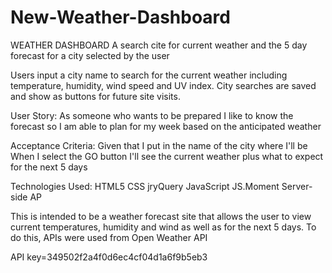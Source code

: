 # New-Weather-Dashboard

WEATHER DASHBOARD
A search cite for current weather and the 5 day forecast for a city selected by the user

Users input a city name to search for the current weather including temperature, humidity, wind speed and UV index. City searches are saved and show as buttons for future site visits.

User Story:
As someone who wants to be prepared
I like to know the forecast
so I am able to plan for my week based on the anticipated weather

Acceptance Criteria:
Given that I put in the name of the city where I'll be
When I select the GO button
I'll see the current weather plus what to expect for the next 5 days

Technologies Used:
HTML5
CSS
jryQuery
JavaScript
JS.Moment
Server-side AP

This is intended to be a weather forecast site that allows the user to view current temperatures, humidity and wind as well as for the next 5 days. To do this, APIs were used from Open Weather API

API key=349502f2a4f0d6ec4cf04d1a6f9b5eb3
